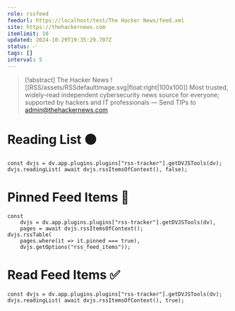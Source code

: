 ```yaml
---
role: rssfeed
feedurl: https://localhost/test/The Hacker News/feed.xml
site: https://thehackernews.com
itemlimit: 10
updated: 2024-10-29T19:35:29.707Z
status: ✅
tags: []
interval: 5
---
```

> [!abstract] The Hacker News
> ![[RSS/assets/RSSdefaultImage.svg|float:right|100x100]] Most trusted, widely-read independent cybersecurity news source for everyone; supported by hackers and IT professionals — Send TIPs to admin@thehackernews.com

# Reading List ⚫

~~~dataviewjs
const dvjs = dv.app.plugins.plugins["rss-tracker"].getDVJSTools(dv);
dvjs.readingList( await dvjs.rssItemsOfContext(), false);
~~~

# Pinned Feed Items 📍

~~~dataviewjs
const
	dvjs = dv.app.plugins.plugins["rss-tracker"].getDVJSTools(dv),
	pages = await dvjs.rssItemsOfContext();
dvjs.rssTable(
	pages.where(it => it.pinned === true),
	dvjs.getOptions("rss_feed_items"));
~~~

# Read Feed Items ✅

~~~dataviewjs
const dvjs = dv.app.plugins.plugins["rss-tracker"].getDVJSTools(dv);
dvjs.readingList( await dvjs.rssItemsOfContext(), true);
~~~